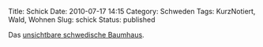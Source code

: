 Title: Schick
Date: 2010-07-17 14:15
Category: Schweden
Tags: KurzNotiert, Wald, Wohnen
Slug: schick
Status: published

Das [unsichtbare schwedische
Baumhaus](http://www.treehugger.com/files/2010/07/almost-invisible-mirrored-treehouse-built-in-sweden.php).

